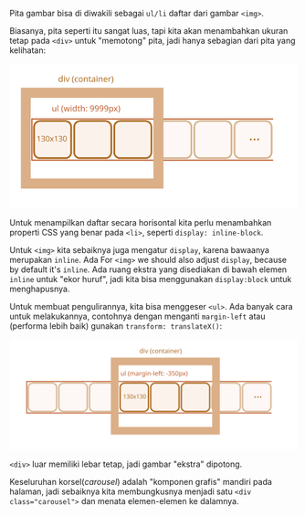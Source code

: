 Pita gambar bisa di diwakili sebagai `ul/li` daftar dari gambar `<img>`.

Biasanya, pita seperti itu sangat luas, tapi kita akan menambahkan ukuran tetap pada `<div>` untuk "memotong" pita, jadi hanya sebagian dari pita yang kelihatan:

![](carousel1.svg)

Untuk menampilkan daftar secara horisontal kita perlu menambahkan properti CSS yang benar pada `<li>`, seperti `display: inline-block`.

Untuk `<img>` kita sebaiknya juga mengatur `display`, karena bawaanya merupakan `inline`. Ada 
For `<img>` we should also adjust `display`, because by default it's `inline`. Ada ruang ekstra yang disediakan di bawah elemen `inline` untuk "ekor huruf", jadi kita bisa menggunakan `display:block` untuk menghapusnya.

Untuk membuat pengulirannya, kita bisa menggeser `<ul>`. Ada banyak cara untuk melakukannya, contohnya dengan menganti `margin-left` atau (performa lebih baik) gunakan `transform: translateX()`:

![](carousel2.svg)

`<div>` luar memiliki lebar tetap, jadi gambar "ekstra" dipotong.

Keseluruhan korsel(_carousel_) adalah "komponen grafis" mandiri pada halaman, jadi sebaiknya kita membungkusnya menjadi satu `<div class="carousel">` dan menata elemen-elemen ke dalamnya.
